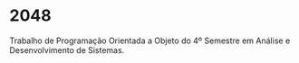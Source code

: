 # 2048
Trabalho de Programação Orientada a Objeto do 4º Semestre em Análise e Desenvolvimento de Sistemas.
